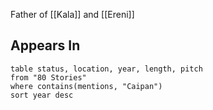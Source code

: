 Father of [[Kala]] and [[Ereni]]

## Appears In

```dataview
table status, location, year, length, pitch
from "80 Stories"
where contains(mentions, "Caipan")
sort year desc
```


